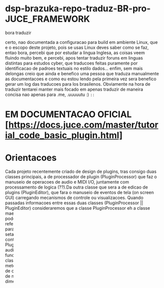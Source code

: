 # dsp-brazuka-repo-traduz-BR-pro-JUCE_FRAMEWORK
bora traduzir

certo, nao documentada a configuracao para build em ambiente Linux, que e o escopo deste projeto, pois se usas Linux deves saber como se faz, entao bora, percebi que por estudar a lingua Inglesa, as coisas veem fluindo muito bem, e percebi, apos tentar traduzir foruns em linguas distintas para estudos cyber, que traducoes feitas puramente por identificacao de padroes textuais no estilo dados... enfim, sem mais delongas creio que ainda e benefico uma pessoa que traduza manualmente as documentacoes e como eu estou lendo pela primeira vez sera benefico gerar um log das traducoes para los brasilenos.
Obviamente na hora de traduzir tentarei manter mais focado em apenas traduzir de maneira concisa nao apenas para .me, .uuuuutu :) `::`

# EM DOCUMENTACAO OFICIAL [https://docs.juce.com/master/tutorial_code_basic_plugin.html]

# Orientacoes
  Cada projeto recentemente criado de design de plugins, tras consigo duas classes principais, a de processador de plugin (PluginProcessor) que faz o manuseio de operacoes de audio e MIDI I/O, juntamente com processamento de logica (??).Da outra classe que sera a de edicao de plugins (PluginEditor), que fara o manuseio de eventos de tela (on screen GUI) carregando mecanismos de controle ou visualizacoes.
  Quando passadas informacoes entre essas duas classes (PluginProcessor || PluginEditor) consideraremos que a classe PluginProcessor eh a classe mae da classe PluginEditor. Existe apenas um processador de plugin que podemos usar para criar multiplos editores. Cada editor possui uma referencia ao processador tal qual pode editar e/ou acessar informacoes e parametros das threads de audio, e fica de responsabilidade do editor de setar e fazer fetch das informacoes nas threads do processador e nao o contrario.
  A funcao principal que estaremos editando no arquivo PluginProcessor.cpp e o metodo processBlock() que recebera datos de audio e MIDI e trara como output os mesmos para o output do Plugin. 
  A funcao que mudaremos no arquivo PluginEditor.cpp eh o construtor da classe, que ao ser inicializado gerara uma GUI com objetos, bem como o metodo paint() que poderemos desenhar controles extras e customizados de componentes GUI.
  O editor contrutor atualmente possui uma chamada de metodo - setSize(400, 300) - que faz o setup do tamanho das dimensoes GUI (interface grafica) do projeto para esta simples aplicacao.
 
 ###
    TutorialPluginAudioProcessorEditor::TutorialPluginAudioProcessorEditor (TutorialPluginAudioProcessor& p)
      : AudioProcessorEditor (&p), audioProcessor (p)
  {
      // This is where our plugin’s editor size is set.
      setSize (200, 200);
  }
 ###
 
 # Criando um simples controle de interface grafica a.k.a GUI (display de tela)
 criaremos um simples \\slider// que mudara o volume das mensagens MIDI na medida em que os sinais/dados MIDI chegam
  # diagrama de [-linhagem/->[herdou)(de]](inheritance) da classe Slider
    Diagrama indexado:
    diagrama01.png
  # INDEX diagrama:
  [+1+] MouseListener (ponteiro que constantemente escuta por acoes/triggers de controle de mouse a.k.a qualquer movida de mouse ativa, quando componente ativo tambem provavelmente, entao seria tipo:
QUANDO botao mouse esquerdo estiver apertado E o mouse trigger evento que espera movida de mouses for ativado, ou seja, quando .isso e o mouse mecher, o slider meche junto
  
